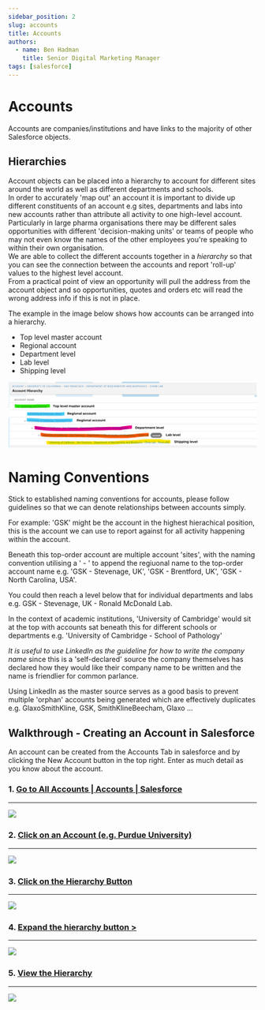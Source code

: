 ```yaml
---
sidebar_position: 2
slug: accounts
title: Accounts
authors:
  - name: Ben Hadman
    title: Senior Digital Marketing Manager
tags: [salesforce]
---
```


# Accounts

Accounts are companies/institutions and have links to the majority of other Salesforce objects.

## Hierarchies

Account objects can be placed into a hierarchy to account for different sites around the world as well as different departments and schools. <br />
In order to accurately 'map out' an account it is important to divide up different constituents of an account e.g sites, departments and labs into new accounts rather than attribute all activity to one high-level account. Particularly in large pharma organisations there may be different sales opportunities with different 'decision-making units' or teams of people who may not even know the names of the other employees you're speaking to within their own organisation.<br />
We are able to collect the different accounts together in a *hierarchy* so that you can see the connection between the accounts and report 'roll-up' values to the highest level account.<br />
From a practical point of view an opportunity will pull the address from the account object and so opportunities, quotes and orders etc will read the wrong address info if this is not in place.

The example in the image below shows how accounts can be arranged into a hierarchy.
 - Top level master account
 - Regional account
 - Department level
 - Lab level
 - Shipping level

![Account Structure & Hierarchy](./static/img/accountHierarchy.jpg)

# Naming Conventions

Stick to established naming conventions for accounts, please follow guidelines so that we can denote relationships between accounts simply. 

For example: 'GSK' might be the account in the highest hierachical position, this is the account we can use to report against for all activity happening within the account.

Beneath this top-order account are multiple account 'sites', with the naming convention utilising a ' - ' to append the regiuonal name to the top-order account name e.g. 'GSK - Stevenage, UK', 'GSK - Brentford, UK', 'GSK - North Carolina, USA'. 

You could then reach a level below that for individual departments and labs e.g. GSK - Stevenage, UK - Ronald McDonald Lab.

In the context of academic institutions, 'University of Cambridge' would sit at the top with accounts sat beneath this for different schools or departments e.g. 'University of Cambridge - School of Pathology' 

*It is useful to use LinkedIn as the guideline for how to write the company name* since this is a 'self-declared' source the company themselves has declared how they would like their company name to be written and the name is friendlier for common parlance.

Using LinkedIn as the master source serves as a good basis to prevent multiple 'orphan' accounts being generated which are effectively duplicates e.g. GlaxoSmithKline, GSK, SmithKlineBeecham, Glaxo ... 


## Walkthrough - Creating an Account in Salesforce

An account can be created from the Accounts Tab in salesforce and by clicking the New Account button in the top right. Enter as much detail as you know about the account.


### 1\. [Go to All Accounts | Accounts | Salesforce](https://nuclera.lightning.force.com/lightning/o/Account/list?filterName=00B8d000008Ha8BEAS)
--------------------------------------------------------------------------------------------------------------------------------------------

![](https://dubble-prod-01.s3.amazonaws.com/assets/801aa7ad-e0ba-42ea-a19e-05257dcfdf7f.png?0)

### 2\. [Click on an Account (e.g. Purdue University)](https://nuclera.lightning.force.com/lightning/o/Account/list?filterName=00B8d000008Ha8BEAS)
----------------------------------------------------------------------------------------------------------------------------------------------

![](https://d3q7ie80jbiqey.cloudfront.net/media/image/zoom/bf96b1a1-0517-408b-90e5-3dd894bd3b8a/2.5/4.4270834326744/28.978190630048?0)

### 3\. [Click on the Hierarchy Button](https://nuclera.lightning.force.com/lightning/r/Account/0018d00000IahVVAAZ/view)
--------------------------------------------------------------------------------------------------------------------

![](https://d3q7ie80jbiqey.cloudfront.net/media/image/zoom/33104f50-e56c-4e56-b946-9dcb70e3b829/2.5/9.07958984375/13.088988025277?0)

### 4\. [Expand the hierarchy button >](https://nuclera.lightning.force.com/one/one.app#eyJjb21wb25lbnREZWYiOiJzZmE6aGllcmFyY2h5RnVsbFZpZXciLCJhdHRyaWJ1dGVzIjp7InJlY29yZElkIjoiMDAxOGQwMDAwMElhaFZWQUFaIiwic09iamVjdE5hbWUiOiJBY2NvdW50In0sInN0YXRlIjp7fX0%3D)
-----------------------------------------------------------------------------------------------------------------------------------------------------------------------------------------------------------------------------------------------------------

![](https://d3q7ie80jbiqey.cloudfront.net/media/image/zoom/03928964-a823-4230-8a49-6bcbbf2b79a0/2.5/3.3333334326744/23.747980613893?0)

### 5\. [View the Hierarchy](https://nuclera.lightning.force.com/one/one.app#eyJjb21wb25lbnREZWYiOiJzZmE6aGllcmFyY2h5RnVsbFZpZXciLCJhdHRyaWJ1dGVzIjp7InJlY29yZElkIjoiMDAxOGQwMDAwMElhaFZWQUFaIiwic09iamVjdE5hbWUiOiJBY2NvdW50In0sInN0YXRlIjp7fX0%3D)
------------------------------------------------------------------------------------------------------------------------------------------------------------------------------------------------------------------------------------------------

![](https://d3q7ie80jbiqey.cloudfront.net/media/image/zoom/b45cc6ae-df01-405e-aad3-64fbf4808c8e/1/0/0?0)

